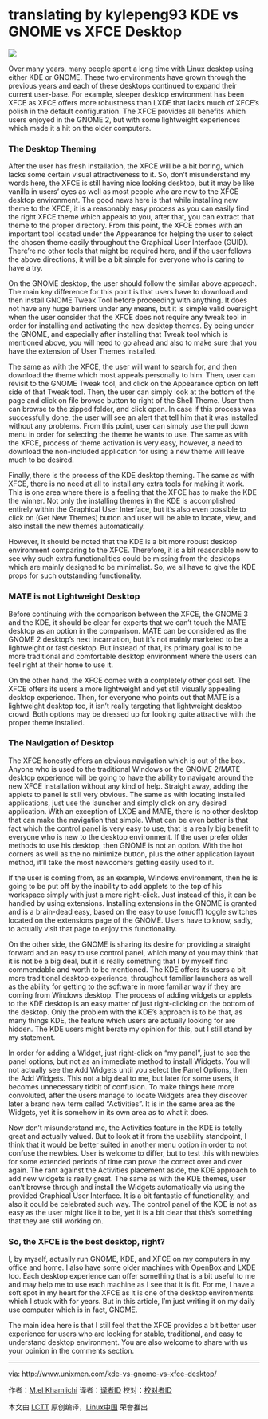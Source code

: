translating by kylepeng93
KDE vs GNOME vs XFCE Desktop
================================================================================
![](http://1426826955.rsc.cdn77.org/wp-content/uploads/2013/07/300px-Xfce_logo.svg_.png)

Over many years, many people spent a long time with Linux desktop using either KDE or GNOME. These two environments have grown through the previous years and each of these desktops continued to expand their current user-base. For example, sleeper desktop environment has been XFCE as XFCE offers more robustness than LXDE that lacks much of XFCE’s polish in the default configuration. The XFCE provides all benefits which users enjoyed in the GNOME 2, but with some lightweight experiences which made it a hit on the older computers.

### The Desktop Theming ###

After the user has fresh installation, the XFCE will be a bit boring, which lacks some certain visual attractiveness to it. So, don’t misunderstand my words here, the XFCE is still having nice looking desktop, but it may be like vanilla in users’ eyes as well as most people who are new to the XFCE desktop environment. The good news here is that while installing new theme to the XFCE, it is a reasonably easy process as you can easily find the right XFCE theme which appeals to you, after that, you can extract that theme to the proper directory. From this point, the XFCE comes with an important tool located under the Appearance for helping the user to select the chosen theme easily throughout the Graphical User Interface (GUID). There’re no other tools that might be required here, and if the user follows the above directions, it will be a bit simple for everyone who is caring to have a try.

On the GNOME desktop, the user should follow the similar above approach. The main key difference for this point is that users have to download and then install GNOME Tweak Tool before proceeding with anything. It does not have any huge barriers under any means, but it is simple valid oversight when the user consider that the XFCE does not require any tweak tool in order for installing and activating the new desktop themes. By being under the GNOME, and especially after installing that Tweak tool which is mentioned above, you will need to go ahead and also to make sure that you have the extension of User Themes installed.

The same as with the XFCE, the user will want to search for, and then download the theme which most appeals personally to him. Then, user can revisit to the GNOME Tweak tool, and click on the Appearance option on left side of that Tweak tool. Then, the user can simply look at the bottom of the page and click on file browse button to right of the Shell Theme. User then can browse to the zipped folder, and click open. In case if this process was successfully done, the user will see an alert that tell him that it was installed without any problems. From this point, user can simply use the pull down menu in order for selecting the theme he wants to use. The same as with the XFCE, process of theme activation is very easy, however, a need to download the non-included application for using a new theme will leave much to be desired.

Finally, there is the process of the KDE desktop theming. The same as with XFCE, there is no need at all to install any extra tools for making it work. This is one area where there is a feeling that the XFCE has to make the KDE the winner. Not only the installing themes in the KDE is accomplished entirely within the Graphical User Interface, but it’s also even possible to click on (Get New Themes) button and user will be able to locate, view, and also install the new themes automatically.

However, it should be noted that the KDE is a bit more robust desktop environment comparing to the XFCE. Therefore, it is a bit reasonable now to see why such extra functionalities could be missing from the desktops which are mainly designed to be minimalist. So, we all have to give the KDE props for such outstanding functionality.

### MATE is not Lightweight Desktop ###

Before continuing with the comparison between the XFCE, the GNOME 3 and the KDE, it should be clear for experts that we can’t touch the MATE desktop as an option in the comparison. MATE can be considered as the GNOME 2 desktop’s next incarnation, but it’s not mainly marketed to be a lightweight or fast desktop. But instead of that, its primary goal is to be more traditional and comfortable desktop environment where the users can feel right at their home to use it.

On the other hand, the XFCE comes with a completely other goal set. The XFCE offers its users a more lightweight and yet still visually appealing desktop experience. Then, for everyone who points out that MATE is a lightweight desktop too, it isn’t really targeting that lightweight desktop crowd. Both options may be dressed up for looking quite attractive with the proper theme installed.

### The Navigation of Desktop ###

The XFCE honestly offers an obvious navigation which is out of the box. Anyone who is used to the traditional Windows or the GNOME 2/MATE desktop experience will be going to have the ability to navigate around the new XFCE installation without any kind of help. Straight away, adding the applets to panel is still very obvious. The same as with locating installed applications, just use the launcher and simply click on any desired application. With an exception of LXDE and MATE, there is no other desktop that can make the navigation that simple. What can be even better is that fact which the control panel is very easy to use, that is a really big benefit to everyone who is new to the desktop environment. If the user prefer older methods to use his desktop, then GNOME is not an option. With the hot corners as well as the no minimize button, plus the other application layout method, it’ll take the most newcomers getting easily used to it.

If the user is coming from, as an example, Windows environment, then he is going to be put off by the inability to add applets to the top of his workspace simply with just a mere right-click. Just instead of this, it can be handled by using extensions. Installing extensions in the GNOME is granted and is a brain-dead easy, based on the easy to use (on/off) toggle switches located on the extensions page of the GNOME. Users have to know, sadly, to actually visit that page to enjoy this functionality.

On the other side, the GNOME is sharing its desire for providing a straight forward and an easy to use control panel, which many of you may think that it is not be a big deal, but it is really something that I by myself find commendable and worth to be mentioned. The KDE offers its users a bit more traditional desktop experience, throughout familiar launchers as well as the ability for getting to the software in more familiar way if they are coming from Windows desktop. The process of adding widgets or applets to the KDE desktop is an easy matter of just right-clicking on the bottom of the desktop. Only the problem with the KDE’s approach is to be that, as many things KDE, the feature which users are actually looking for are hidden. The KDE users might berate my opinion for this, but I still stand by my statement.

In order for adding a Widget, just right-click on “my panel”, just to see the panel options, but not as an immediate method to install Widgets. You will not actually see the Add Widgets until you select the Panel Options, then the Add Widgets. This not a big deal to me, but later for some users, it becomes unnecessary tidbit of confusion. To make things here more convoluted, after the users manage to locate Widgets area they discover later a brand new term called “Activities”. It is in the same area as the Widgets, yet it is somehow in its own area as to what it does.

Now don’t misunderstand me, the Activities feature in the KDE is totally great and actually valued. But to look at it from the usability standpoint, I think that it would be better suited in another menu option in order to not confuse the newbies. User is welcome to differ, but to test this with newbies for some extended periods of time can prove the correct over and over again. The rant against the Activities placement aside, the KDE approach to add new widgets is really great. The same as with the KDE themes, user can’t browse through and install the Widgets automatically via using the provided Graphical User Interface. It is a bit fantastic of functionality, and also it could be celebrated such way. The control panel of the KDE is not as easy as the user might like it to be, yet it is a bit clear that this’s something that they are still working on.

### So, the XFCE is the best desktop, right? ###

I, by myself, actually run GNOME, KDE, and XFCE on my computers in my office and home. I also have some older machines with OpenBox and LXDE too. Each desktop experience can offer something that is a bit useful to me and may help me to use each machine as I see that it is fit. For me, I have a soft spot in my heart for the XFCE as it is one of the desktop environments which I stuck with for years. But in this article, I’m just writing it on my daily use computer which is in fact, GNOME.

The main idea here is that I still feel that the XFCE provides a bit better user experience for users who are looking for stable, traditional, and easy to understand desktop environment. You are also welcome to share with us your opinion in the comments section.

--------------------------------------------------------------------------------

via: http://www.unixmen.com/kde-vs-gnome-vs-xfce-desktop/

作者：[M.el Khamlichi][a]
译者：[译者ID](https://github.com/译者ID)
校对：[校对者ID](https://github.com/校对者ID)

本文由 [LCTT](https://github.com/LCTT/TranslateProject) 原创编译，[Linux中国](https://linux.cn/) 荣誉推出

[a]:http://www.unixmen.com/author/pirat9/
